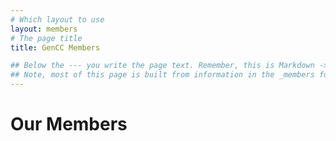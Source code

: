 ```yaml
---
# Which layout to use
layout: members
# The page title
title: GenCC Members

## Below the --- you write the page text. Remember, this is Markdown -> https://www.markdownguide.org/cheat-sheet
## Note, most of this page is built from information in the _members folder
---
```

# Our Members